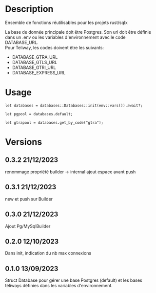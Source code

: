 # Description
Ensemble de fonctions réutilisables pour les projets rust/sqlx

La base de donnée principale doit être Postgres. Son url doit être définie dans un .env ou les variables d'environnement avec le code DATABASE_URL.  
Pour Teliway, les codes doivent être les suivants:
- DATABASE_GTRA_URL
- DATABASE_GTLS_URL
- DATABASE_GTRI_URL
- DATABASE_EXPRESS_URL

# Usage
```
let databases = databases::Databases::init(env::vars()).await?;

let pgpool = databases.default;

let gtrapool = databases.get_by_code("gtra");
```

# Versions
## 0.3.2 21/12/2023
renommage propriété builder -> internal
ajout espace avant push

## 0.3.1 21/12/2023
new et push sur Builder
## 0.3.0 21/12/2023
Ajout Pg/MySqlBuilder
## 0.2.0 12/10/2023
Dans init, indication du nb max connexions

## 0.1.0 13/09/2023
Struct Database pour gérer une base Postgres (default) et les bases téliways définies dans les variables d'environnement.